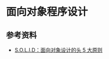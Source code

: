 # 面向对象程序设计

## 参考资料
- [S.O.L.I.D：面向对象设计的头 5 大原则](http://mp.weixin.qq.com/s?__biz=MjM5OTA1MDUyMA==&mid=206096090&idx=2&sn=2853d260242f7eaf5cf8fe9a0a8a9811#rd)